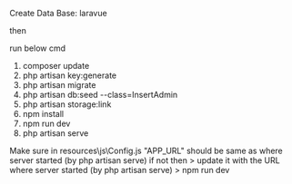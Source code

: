 Create Data Base: laravue


then 

run below cmd

1.  composer update
2.  php artisan key:generate
3.  php artisan migrate
4.  php artisan db:seed --class=InsertAdmin
5.  php artisan storage:link
6.  npm install 
7.  npm run dev
8.  php artisan serve

Make sure in resources\js\Config.js "APP_URL" should be same as where server started (by php artisan serve)
if not then 
    >   update it with the URL where server started (by php artisan serve)
    >   npm run dev
    




